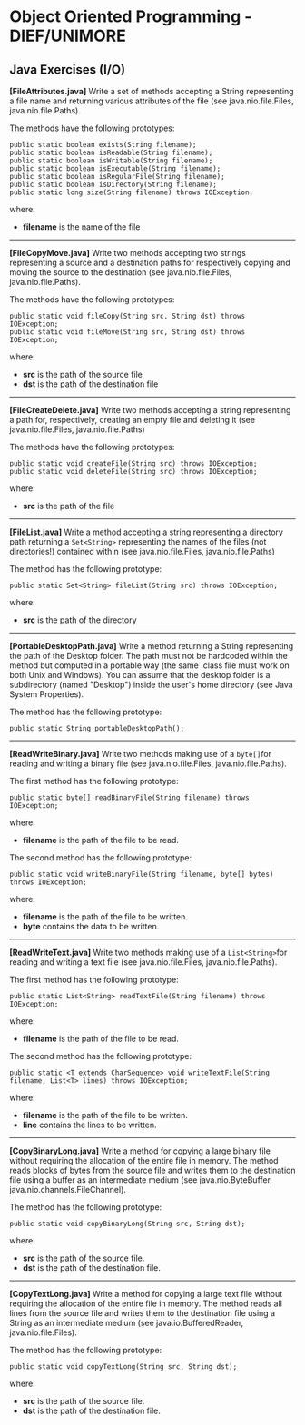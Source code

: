 # Object Oriented Programming - DIEF/UNIMORE

## Java Exercises (I/O)

**[FileAttributes.java]** Write a set of methods accepting a String representing a file name and returning various attributes of the file (see java.nio.file.Files, java.nio.file.Paths).

The methods have the following prototypes:

```
public static boolean exists(String filename);
public static boolean isReadable(String filename);
public static boolean isWritable(String filename);
public static boolean isExecutable(String filename);
public static boolean isRegularFile(String filename);
public static boolean isDirectory(String filename);
public static long size(String filename) throws IOException;

```

where:

* **filename** is the name of the file

---

**[FileCopyMove.java]** Write two methods accepting two strings representing a source and a destination paths for respectively copying and moving the source to the destination (see java.nio.file.Files, java.nio.file.Paths).

The methods have the following prototypes:

```
public static void fileCopy(String src, String dst) throws IOException;
public static void fileMove(String src, String dst) throws IOException;
```

where:

* **src** is the path of the source file
* **dst** is the path of the destination file

---

**[FileCreateDelete.java]** Write two methods accepting a string representing a path for, respectively, creating an empty file and deleting it (see java.nio.file.Files, java.nio.file.Paths)

The methods have the following prototypes:

```
public static void createFile(String src) throws IOException;
public static void deleteFile(String src) throws IOException;
```

where:

* **src** is the path of the file

---

**[FileList.java]** Write a method accepting a string representing a directory path returning a ```Set<String>``` representing the names of the files (not directories!) contained within (see java.nio.file.Files, java.nio.file.Paths)

The method has the following prototype:

```
public static Set<String> fileList(String src) throws IOException;
```

where:

* **src** is the path of the directory

---

**[PortableDesktopPath.java]** Write a method returning a String representing the path of the Desktop folder. The path must not be hardcoded within the method but computed in a portable way (the same .class file must work on both Unix and Windows). You can assume that the desktop folder is a subdirectory (named "Desktop") inside the user's home directory (see Java System Properties).

The method has the following prototype:

```
public static String portableDesktopPath();
```

---

**[ReadWriteBinary.java]** Write two methods making use of a ```byte[]```for reading and writing a binary file (see java.nio.file.Files, java.nio.file.Paths).

The first method has the following prototype:

```
public static byte[] readBinaryFile(String filename) throws IOException;
```

where:

* **filename** is the path of the file to be read.

The second method has the following prototype:

```
public static void writeBinaryFile(String filename, byte[] bytes) throws IOException;
```

where:

* **filename** is the path of the file to be written.
* **byte** contains the data to be written.

---

**[ReadWriteText.java]** Write two methods making use of a ```List<String>```for reading and writing a text file (see java.nio.file.Files, java.nio.file.Paths).

The first method has the following prototype:

```
public static List<String> readTextFile(String filename) throws IOException;
```

where:

* **filename** is the path of the file to be read.

The second method has the following prototype:

```
public static <T extends CharSequence> void writeTextFile(String filename, List<T> lines) throws IOException;
```

where:

* **filename** is the path of the file to be written.
* **line** contains the lines to be written.

---

**[CopyBinaryLong.java]** Write a method for copying a large binary file without requiring the allocation of the entire file in memory. The method reads blocks of bytes from the source file and writes them to the destination file using a buffer as an intermediate medium (see java.nio.ByteBuffer, java.nio.channels.FileChannel).

The method has the following prototype:

```
public static void copyBinaryLong(String src, String dst);
```

where:

* **src** is the path of the source file.
* **dst** is the path of the destination file.

---

**[CopyTextLong.java]** Write a method for copying a large text file without requiring the allocation of the entire file in memory. The method reads all lines from the source file and writes them to the destination file using a String as an intermediate medium (see java.io.BufferedReader, java.nio.file.Files).

The method has the following prototype:

```
public static void copyTextLong(String src, String dst);
```

where:

* **src** is the path of the source file.
* **dst** is the path of the destination file.
